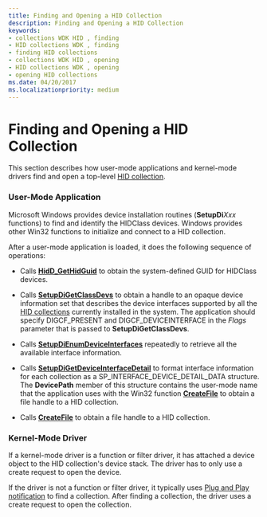 ```yaml
---
title: Finding and Opening a HID Collection
description: Finding and Opening a HID Collection
keywords:
- collections WDK HID , finding
- HID collections WDK , finding
- finding HID collections
- collections WDK HID , opening
- HID collections WDK , opening
- opening HID collections
ms.date: 04/20/2017
ms.localizationpriority: medium
---
```


# Finding and Opening a HID Collection





This section describes how user-mode applications and kernel-mode drivers find and open a top-level [HID collection](hid-collections.md).

### User-Mode Application

Microsoft Windows provides device installation routines (**SetupDi***Xxx* functions) to find and identify the HIDClass devices. Windows provides other Win32 functions to initialize and connect to a HID collection.

After a user-mode application is loaded, it does the following sequence of operations:

-   Calls [**HidD\_GetHidGuid**](/windows-hardware/drivers/ddi/hidsdi/nf-hidsdi-hidd_gethidguid) to obtain the system-defined GUID for HIDClass devices.

-   Calls [**SetupDiGetClassDevs**](/windows/win32/api/setupapi/nf-setupapi-setupdigetclassdevsw) to obtain a handle to an opaque device information set that describes the device interfaces supported by all the [HID collections](hid-collections.md) currently installed in the system. The application should specify DIGCF\_PRESENT and DIGCF\_DEVICEINTERFACE in the *Flags* parameter that is passed to **SetupDiGetClassDevs**.

-   Calls [**SetupDiEnumDeviceInterfaces**](/windows/win32/api/setupapi/nf-setupapi-setupdienumdeviceinterfaces) repeatedly to retrieve all the available interface information.

-   Calls [**SetupDiGetDeviceInterfaceDetail**](/windows/win32/api/setupapi/nf-setupapi-setupdigetdeviceinterfacedetaila) to format interface information for each collection as a SP\_INTERFACE\_DEVICE\_DETAIL\_DATA structure. The **DevicePath** member of this structure contains the user-mode name that the application uses with the Win32 function [**CreateFile**](/windows/win32/api/fileapi/nf-fileapi-createfilea) to obtain a file handle to a HID collection.

-   Calls [**CreateFile**](/windows/win32/api/fileapi/nf-fileapi-createfilea) to obtain a file handle to a HID collection.

### Kernel-Mode Driver

If a kernel-mode driver is a function or filter driver, it has attached a device object to the HID collection's device stack. The driver has to only use a create request to open the device.

If the driver is not a function or filter driver, it typically uses [Plug and Play notification](../kernel/pnp-notification-overview.md) to find a collection. After finding a collection, the driver uses a create request to open the collection.

 

